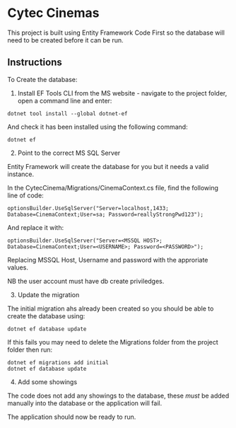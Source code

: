 # Cytec Cinemas

This project is built using Entity Framework Code First so the database will need to be created before it can be run.

## Instructions

To Create the database:

1. Install EF Tools CLI from the MS website - navigate to the project folder, open a command line and enter:

~~~
dotnet tool install --global dotnet-ef
~~~

And check it has been installed using the following command:

~~~
dotnet ef
~~~

2. Point to the correct MS SQL Server

Entity Framework will create the database for you but it needs a valid instance. 

In the CytecCinema/Migrations/CinemaContext.cs file, find the following line of code:

~~~
optionsBuilder.UseSqlServer("Server=localhost,1433; Database=CinemaContext;User=sa; Password=reallyStrongPwd123");
~~~

And replace it with:

~~~
optionsBuilder.UseSqlServer("Server=<MSSQL HOST>; Database=CinemaContext;User=<USERNAME>; Password=<PASSWORD>");
~~~

Replacing MSSQL Host, Username and password with the approriate values.

NB the user account must have db create priviledges.

3. Update the migration

The initial migration ahs already been created so you should be able to create the database using:

~~~
dotnet ef database update
~~~

If this fails you may need to delete the Migrations folder from the project folder then run:

~~~
dotnet ef migrations add initial
dotnet ef database update
~~~

4. Add some showings

The code does not add any showings to the database, these *must* be added manually into the database or the application will fail.

The application should now be ready to run.

